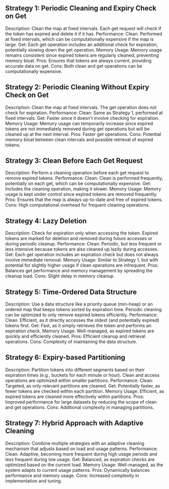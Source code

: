 ## Strategy 1: Periodic Cleaning and Expiry Check on Get
Description: Clean the map at fixed intervals. Each get request will check if the token has expired and delete it if it has.
Performance:
Clean: Performed at fixed intervals, which can be computationally expensive if the map is large.
Get: Each get operation includes an additional check for expiration, potentially slowing down the get operation.
Memory Usage: Memory usage remains consistent since expired tokens are regularly cleaned, preventing memory bloat.
Pros: Ensures that tokens are always current, providing accurate data on get.
Cons: Both clean and get operations can be computationally expensive.
## Strategy 2: Periodic Cleaning Without Expiry Check on Get
Description: Clean the map at fixed intervals. The get operation does not check for expiration.
Performance:
Clean: Same as Strategy 1, performed at fixed intervals.
Get: Faster since it doesn't involve checking for expiration.
Memory Usage: Memory usage can temporarily increase since expired tokens are not immediately removed during get operations but will be cleaned up at the next interval.
Pros: Faster get operations.
Cons: Potential memory bloat between clean intervals and possible retrieval of expired tokens.
## Strategy 3: Clean Before Each Get Request
Description: Perform a cleaning operation before each get request to remove expired tokens.
Performance:
Clean: Clean is performed frequently, potentially on each get, which can be computationally expensive.
Get: Includes the cleaning operation, making it slower.
Memory Usage: Memory usage is kept under control since expired tokens are removed frequently.
Pros: Ensures that the map is always up-to-date and free of expired tokens.
Cons: High computational overhead for frequent cleaning operations.
## Strategy 4: Lazy Deletion
Description: Check for expiration only when accessing the token. Expired tokens are marked for deletion and removed during future accesses or during periodic cleanup.
Performance:
Clean: Periodic, but less frequent or less intensive because tokens are also cleaned up lazily during accesses.
Get: Each get operation includes an expiration check but does not always involve immediate removal.
Memory Usage: Similar to Strategy 1, but with potential for slightly higher usage if clean operations are infrequent.
Pros: Balances get performance and memory management by spreading the cleanup load.
Cons: Slight delay in memory cleanup.
## Strategy 5: Time-Ordered Data Structure
Description: Use a data structure like a priority queue (min-heap) or an ordered map that keeps tokens sorted by expiration time. Periodic cleaning can be optimized to only remove expired tokens efficiently.
Performance:
Clean: Efficient, as it directly accesses the oldest (and potentially expired) tokens first.
Get: Fast, as it simply retrieves the token and performs an expiration check.
Memory Usage: Well-managed, as expired tokens are quickly and efficiently cleaned.
Pros: Efficient cleanup and retrieval operations.
Cons: Complexity of maintaining the data structure.
## Strategy 6: Expiry-based Partitioning
Description: Partition tokens into different segments based on their expiration times (e.g., buckets for each minute or hour). Clean and access operations are optimized within smaller partitions.
Performance:
Clean: Targeted, as only relevant partitions are cleaned.
Get: Potentially faster, as fewer tokens are checked within each partition.
Memory Usage: Efficient, as expired tokens are cleaned more effectively within partitions.
Pros: Improved performance for large datasets by reducing the scope of clean and get operations.
Cons: Additional complexity in managing partitions.
## Strategy 7: Hybrid Approach with Adaptive Cleaning
Description: Combine multiple strategies with an adaptive cleaning mechanism that adjusts based on load and usage patterns.
Performance:
Clean: Adaptive, becoming more frequent during high usage periods and less frequent during low usage.
Get: Balanced, as expiration checks are optimized based on the current load.
Memory Usage: Well-managed, as the system adapts to current usage patterns.
Pros: Dynamically balances performance and memory usage.
Cons: Increased complexity in implementation and tuning.